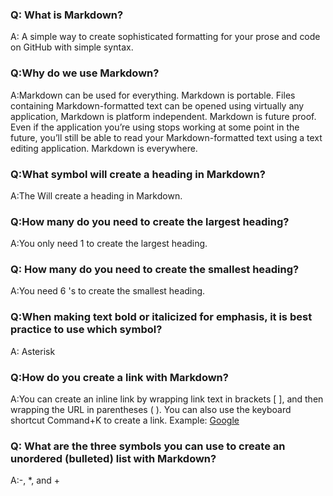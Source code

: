 ### Q: What is Markdown?

A: A simple way to create sophisticated formatting for your prose and code on GitHub with simple syntax.

### Q:Why do we use Markdown?

A:Markdown can be used for everything. Markdown is portable. Files containing Markdown-formatted text can be opened using virtually any application, Markdown is platform independent. Markdown is future proof. Even if the application you’re using stops working at some point in the future, you’ll still be able to read your Markdown-formatted text using a text editing application. Markdown is everywhere.

### Q:What symbol will create a heading in Markdown?

A:The   Will create a heading in Markdown.

### Q:How many do you need to create the largest heading?

A:You only need 1   to create the largest heading.

### Q: How many do you need to create the smallest heading?

A:You need 6  's to create the smallest heading.

### Q:When making text bold or italicized for emphasis, it is best practice to use which symbol?

A: Asterisk

### Q:How do you create a link with Markdown?

A:You can create an inline link by wrapping link text in brackets [ ], and then wrapping the URL in parentheses ( ). You can also use the keyboard shortcut Command+K to create a link. Example: [Google](https://google.com/)

### Q: What are the three symbols you can use to create an unordered (bulleted) list with Markdown?

A:-, *, and + 
